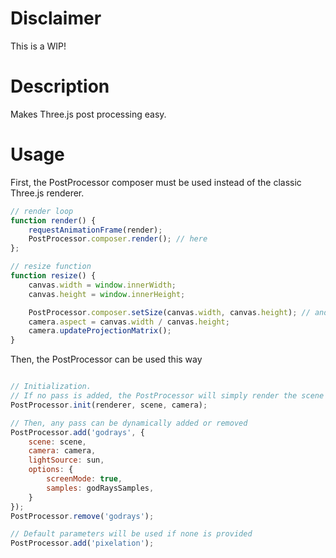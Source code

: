 # Disclaimer

This is a WIP!

# Description

Makes Three.js post processing easy.

# Usage

First, the PostProcessor composer must be used instead of the classic Three.js renderer.

```javascript
// render loop
function render() {
    requestAnimationFrame(render);
    PostProcessor.composer.render(); // here
};

// resize function
function resize() {
    canvas.width = window.innerWidth;
    canvas.height = window.innerHeight;

    PostProcessor.composer.setSize(canvas.width, canvas.height); // and here
    camera.aspect = canvas.width / canvas.height;
    camera.updateProjectionMatrix();
}
```

Then, the PostProcessor can be used this way

```javascript

// Initialization.
// If no pass is added, the PostProcessor will simply render the scene with no effect.
PostProcessor.init(renderer, scene, camera);

// Then, any pass can be dynamically added or removed
PostProcessor.add('godrays', {
    scene: scene,
    camera: camera,
    lightSource: sun,
    options: {
        screenMode: true,
        samples: godRaysSamples,
    }
});
PostProcessor.remove('godrays');

// Default parameters will be used if none is provided
PostProcessor.add('pixelation');
```